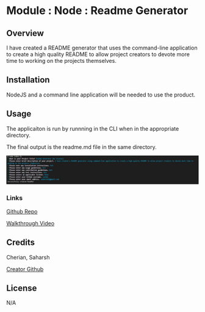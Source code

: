 #  Module  : Node : Readme Generator

## Overview

I have created a README generator that uses the command-line application to create a high quality README to allow project creators to devote more time to working on the projects themselves.

## Installation

NodeJS and a command line application will be needed to use the product.

## Usage

The applicaiton is run by runnning <node index.js> in the CLI when in the appropriate directory.

The final output is the readme.md file in the same directory.

![Screenshot of full working page](./assets/screenshot.jpg "Readme Generator")

### Links

 [Github Repo](https://github.com/sashdc/readme-generator)
 
 [Walkthrough Video](https://drive.google.com/file/d/1yfigcBVjU7vlJwPy5AJsxEXcV2X_qPmW/view)

 ## Credits

Cherian, Saharsh

[Creator Github](https://github.com/sashdc)

## License

N/A